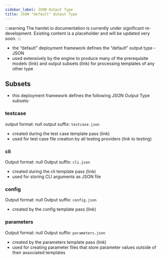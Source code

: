 ```yaml
---
sidebar_label: JSON Output Type
title: JSON "default" Output Type
---
```


:::warning
The hamlet.io documentation is currently under significant re-development. Existing content is a placeholder and will be updated very soon.
:::

* the “default” deployment framework defines the “default” output type - JSON
* used extensively by the engine to produce many of the prerequisite models (link) and output subsets (link) for processing templates of any other type

## Subsets

* this deployment framework defines the following JSON Output Type subsets:

### testcase

output format: null
output suffix: `testcase.json`

* created during the test case template pass (link)
* used for test case file creation by all testing providers (link to testing)

### cli

Output format: null
Output suffix: `cli.json`

* created during the cli template pass (link)
* used for storing CLI arguments as JSON file

### config

Output format: null
Output suffix: `config.json`

* created by the config template pass (link)

### parameters

Output format: null
Output suffix: `parameters.json`

* created by the parameters template pass (link)
* used for creating parameter files that store parameter values outside of their associated templates
